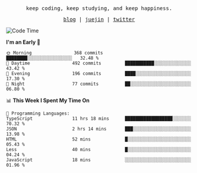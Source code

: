 <p align="center">
  <samp>
    <span>keep coding, keep studying, and keep happiness.</span>
  </samp>
</p>

<p align="center">
  <samp>
    <a href="https://deweyou.me">blog</a>  |
    <a href="https://juejin.cn/user/4309700183594366">juejin</a> |
    <a href="https://twitter.com/ouduidui">twitter</a>
  </samp>
</p>

<!--START_SECTION:waka-->
![Code Time](http://img.shields.io/badge/Code%20Time-5%2C279%20hrs%2051%20mins-blue)

**I'm an Early 🐤** 

```text
🌞 Morning                368 commits         ████████░░░░░░░░░░░░░░░░░   32.48 % 
🌆 Daytime                492 commits         ███████████░░░░░░░░░░░░░░   43.42 % 
🌃 Evening                196 commits         ████░░░░░░░░░░░░░░░░░░░░░   17.30 % 
🌙 Night                  77 commits          ██░░░░░░░░░░░░░░░░░░░░░░░   06.80 % 
```


📊 **This Week I Spent My Time On** 

```text
💬 Programming Languages: 
TypeScript               11 hrs 18 mins      ██████████████████░░░░░░░   70.32 % 
JSON                     2 hrs 14 mins       ███░░░░░░░░░░░░░░░░░░░░░░   13.98 % 
HTML                     52 mins             █░░░░░░░░░░░░░░░░░░░░░░░░   05.43 % 
Less                     40 mins             █░░░░░░░░░░░░░░░░░░░░░░░░   04.24 % 
JavaScript               18 mins             ░░░░░░░░░░░░░░░░░░░░░░░░░   01.96 % 
```


<!--END_SECTION:waka-->
